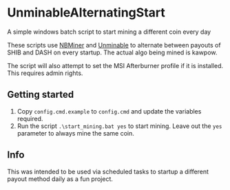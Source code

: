 # UnminableAlternatingStart
 A simple windows batch script to start mining a different coin every day

These scripts use [NBMiner](https://github.com/NebuTech/NBMiner) and [Unminable](https://unmineable.com/) to alternate between payouts of SHIB and DASH on every startup. The actual algo being mined is kawpow.

The script will also attempt to set the MSI Afterburner profile if it is installed. This requires admin rights.

## Getting started
1. Copy `config.cmd.example` to `config.cmd` and update the variables required.
1. Run the script `.\start_mining.bat yes` to start mining. Leave out the `yes` parameter to always mine the same coin.

## Info
This was intended to be used via scheduled tasks to startup a different payout method daily as a fun project.
